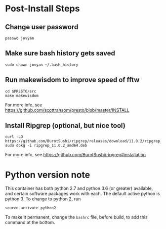 # Post-Install Steps

## Change user password
```
passwd jovyan
```

## Make sure bash history gets saved
```
sudo chown jovyan ~/.bash_history
```

## Run makewisdom to improve speed of fftw
```
cd $PRESTO/src
make makewisdom
```

For more info, see https://github.com/scottransom/presto/blob/master/INSTALL

## Install Ripgrep (optional, but nice tool)
```
curl -LO https://github.com/BurntSushi/ripgrep/releases/download/11.0.2/ripgrep_11.0.2_amd64.deb
sudo dpkg -i ripgrep_11.0.2_amd64.deb
```

For more info, see https://github.com/BurntSushi/ripgrep#installation

# Python version note
This container has both python 2.7 and python 3.6 (or greater) available, and certain software packages work with each.
The default active python is python 3.  To change to python 2, run
```
source activate python2
```

To make it permanent, change the `bashrc` file, before build, to add this command at the bottom.

